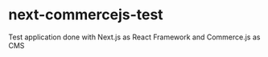 # next-commercejs-test
Test application done with Next.js as React Framework and Commerce.js as CMS
